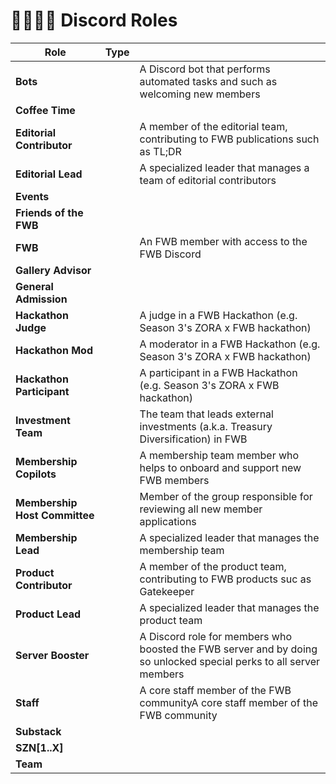 # 👨👨👧👦 Discord Roles

<table><thead><tr><th>Role</th><th data-type="select" data-multiple>Type</th><th></th></tr></thead><tbody><tr><td><strong>Bots</strong></td><td></td><td>A Discord bot that performs automated tasks and such as welcoming new members</td></tr><tr><td><strong>Coffee Time</strong></td><td></td><td></td></tr><tr><td><strong>Editorial Contributor</strong></td><td></td><td>A member of the editorial team, contributing to FWB publications such as TL;DR</td></tr><tr><td><strong>Editorial Lead</strong></td><td></td><td>A specialized leader that manages a team of editorial contributors</td></tr><tr><td><strong>Events</strong></td><td></td><td></td></tr><tr><td><strong>Friends of the FWB</strong></td><td></td><td></td></tr><tr><td><strong>FWB</strong></td><td></td><td>An FWB member with access to the FWB Discord</td></tr><tr><td><strong>Gallery Advisor</strong></td><td></td><td></td></tr><tr><td><strong>General Admission</strong></td><td></td><td></td></tr><tr><td><strong>Hackathon Judge</strong></td><td></td><td>A judge in a FWB Hackathon (e.g. Season 3's ZORA x FWB hackathon)</td></tr><tr><td><strong>Hackathon Mod</strong></td><td></td><td>A moderator in a FWB Hackathon (e.g. Season 3's ZORA x FWB hackathon)</td></tr><tr><td><strong>Hackathon Participant</strong></td><td></td><td>A participant in a FWB Hackathon (e.g. Season 3's ZORA x FWB hackathon)</td></tr><tr><td><strong>Investment Team</strong></td><td></td><td>The team that leads external investments (a.k.a. Treasury Diversification) in FWB</td></tr><tr><td><strong>Membership Copilots</strong></td><td></td><td>A membership team member who helps to onboard and support new FWB members</td></tr><tr><td><strong>Membership Host Committee</strong></td><td></td><td>Member of the group responsible for reviewing all new member applications</td></tr><tr><td><strong>Membership Lead</strong></td><td></td><td>A specialized leader that manages the membership team</td></tr><tr><td><strong>Product Contributor</strong></td><td></td><td>A member of the product team, contributing to FWB products suc as Gatekeeper</td></tr><tr><td><strong>Product Lead</strong></td><td></td><td>A specialized leader that manages the product team</td></tr><tr><td><strong>Server Booster</strong></td><td></td><td>A Discord role for members who boosted the FWB server and by doing so unlocked special perks to all server members</td></tr><tr><td><strong>Staff</strong></td><td></td><td>A core staff member of the FWB communityA core staff member of the FWB community</td></tr><tr><td><strong>Substack</strong></td><td></td><td></td></tr><tr><td><strong>SZN[1..X]</strong></td><td></td><td></td></tr><tr><td><strong>Team</strong></td><td></td><td></td></tr></tbody></table>

